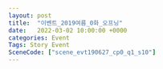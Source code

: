 ```yaml
---
layout: post
title:  "이벤트_2019여름_0화_오프닝"
date:   2022-03-02 10:00:00 +0000
categories: Event
Tags: Story Event
SceneCode: ["scene_evt190627_cp0_q1_s10"]
---
```

